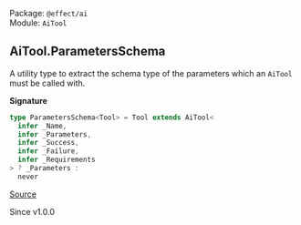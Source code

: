 Package: `@effect/ai`<br />
Module: `AiTool`<br />

## AiTool.ParametersSchema

A utility type to extract the schema type of the parameters which an `AiTool`
must be called with.

**Signature**

```ts
type ParametersSchema<Tool> = Tool extends AiTool<
  infer _Name,
  infer _Parameters,
  infer _Success,
  infer _Failure,
  infer _Requirements
> ? _Parameters :
  never
```

[Source](https://github.com/Effect-TS/effect/tree/main/packages/ai/ai/src/AiTool.ts#L249)

Since v1.0.0